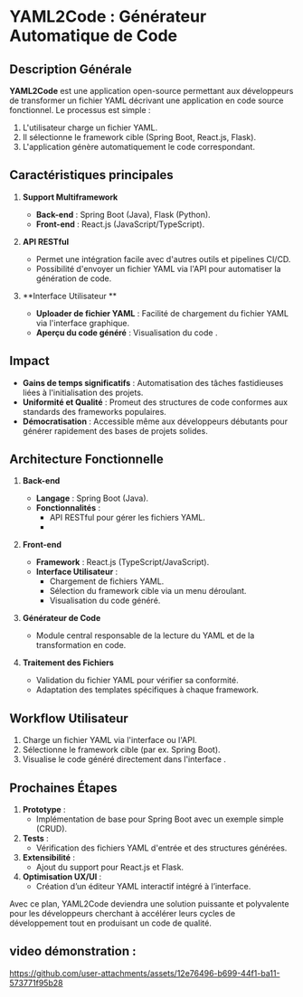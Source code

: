 # YAML2Code : Générateur Automatique de Code 

## Description Générale

**YAML2Code** est une application open-source permettant aux développeurs de transformer un fichier YAML décrivant une application en code source fonctionnel. Le processus est simple :  
1. L'utilisateur charge un fichier YAML.  
2. Il sélectionne le framework cible (Spring Boot, React.js, Flask).  
3. L'application génère automatiquement le code correspondant.

## Caractéristiques principales

1. **Support Multiframework**
   - **Back-end** : Spring Boot (Java), Flask (Python).
   - **Front-end** : React.js (JavaScript/TypeScript).

2. **API RESTful**
   - Permet une intégration facile avec d'autres outils et pipelines CI/CD.
   - Possibilité d'envoyer un fichier YAML via l'API pour automatiser la génération de code.

3. **Interface Utilisateur **
   - **Uploader de fichier YAML** : Facilité de chargement du fichier YAML via l'interface graphique.
   - **Aperçu du code généré** : Visualisation du code .


## Impact

- **Gains de temps significatifs** : Automatisation des tâches fastidieuses liées à l'initialisation des projets.
- **Uniformité et Qualité** : Promeut des structures de code conformes aux standards des frameworks populaires.
- **Démocratisation** : Accessible même aux développeurs débutants pour générer rapidement des bases de projets solides.

## Architecture Fonctionnelle

1. **Back-end**
   - **Langage** : Spring Boot (Java).
   - **Fonctionnalités** :  
     - API RESTful pour gérer les fichiers YAML.
     - 
2. **Front-end**
   - **Framework** : React.js (TypeScript/JavaScript).
   - **Interface Utilisateur** :  
     - Chargement de fichiers YAML.
     - Sélection du framework cible via un menu déroulant.
     - Visualisation du code généré.

3. **Générateur de Code**
   - Module central responsable de la lecture du YAML et de la transformation en code.

4. **Traitement des Fichiers**
   - Validation du fichier YAML pour vérifier sa conformité.
   - Adaptation des templates spécifiques à chaque framework.

## Workflow Utilisateur

1. Charge un fichier YAML via l'interface ou l'API.
2. Sélectionne le framework cible (par ex. Spring Boot).
3. Visualise le code généré directement dans l'interface .

## Prochaines Étapes

1. **Prototype** :
   - Implémentation de base pour Spring Boot avec un exemple simple (CRUD).
2. **Tests** :
   - Vérification des fichiers YAML d'entrée et des structures générées.
3. **Extensibilité** :
   - Ajout du support pour React.js et Flask.
4. **Optimisation UX/UI** :
   - Création d’un éditeur YAML interactif intégré à l’interface.

Avec ce plan, YAML2Code deviendra une solution puissante et polyvalente pour les développeurs cherchant à accélérer leurs cycles de développement tout en produisant un code de qualité.
## video démonstration :
https://github.com/user-attachments/assets/12e76496-b699-44f1-ba11-573771f95b28



